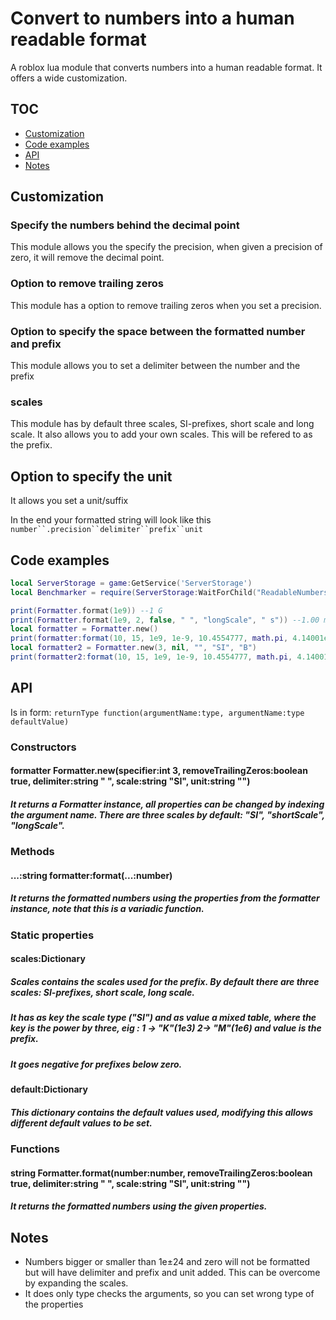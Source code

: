 # Convert to numbers into a human readable format
A roblox lua module that converts numbers into a human readable format. It offers a wide customization.

## TOC
- [Customization](#Customization)
- [Code examples](#Code-examples)
- [API](#API)
- [Notes](#Notes)

## Customization
### Specify the numbers behind the decimal point
This module allows you the specify the precision, when given a precision of zero, it will remove the decimal point.

### Option to remove trailing zeros
This module has a option to remove trailing zeros when you set a precision.

### Option to specify the space between the formatted number and prefix
This module allows you to set a delimiter between the number and the prefix

### scales
This module has by default three scales, SI-prefixes, short scale and long scale. It also allows you to add your own scales. This will be refered to as the prefix.

## Option to specify the unit
It allows you set a unit/suffix

In the end your formatted string will look like this
`number``.precision``delimiter``prefix``unit`


## Code examples

```lua
local ServerStorage = game:GetService('ServerStorage')
local Benchmarker = require(ServerStorage:WaitForChild("ReadableNumbers"))

print(Formatter.format(1e9)) --1 G
print(Formatter.format(1e9, 2, false, " ", "longScale", " s")) --1.00 milliard s
local formatter = Formatter.new()
print(formatter:format(10, 15, 1e9, 1e-9, 10.4554777, math.pi, 4.14001e-08, 2.32821e+07, -10, -1e9 , -math.pi, 0, 10.12)) --10  15  1 G 1 n 10.455  3.142  41.4 n 23.282 M -10  -1 G -3.142  0  10.12 
local formatter2 = Formatter.new(3, nil, "", "SI", "B")
print(formatter2:format(10, 15, 1e9, 1e-9, 10.4554777, math.pi, 4.14001e-08, 2.32821e+07, -10, -1e9 , -math.pi, 0, 10.12)) --10B 15B 1GB 1nB 10.455B 3.142B 41.4nB 23.282MB -10B -1GB -3.142B 0B 10.12B
```


## API
Is in form: `returnType function(argumentName:type, argumentName:type defaultValue)`

### Constructors

#### formatter Formatter.new(specifier:int 3, removeTrailingZeros:boolean true, delimiter:string " ", scale:string "SI", unit:string "")
##### It returns a Formatter instance, all properties can be changed by indexing the argument name. There are three scales by default: "SI", "shortScale", "longScale".

### Methods
#### ...:string formatter:format(...:number)
##### It returns the formatted numbers using the properties from the formatter instance, note that this is a variadic function.

### Static properties

#### scales:Dictionary
##### Scales contains the scales used for the prefix. By default there are three scales: SI-prefixes, short scale, long scale.
##### It has as key the scale type ("SI") and as value a mixed table, where the key is the power by three, eig : 1 -> "K"(1e3) 2-> "M"(1e6) and value is the prefix. 
##### It goes negative for prefixes below zero.

#### default:Dictionary
##### This dictionary contains the default values used, modifying this allows different default values to be set.

### Functions

#### string Formatter.format(number:number, removeTrailingZeros:boolean true, delimiter:string " ", scale:string "SI", unit:string "")
##### It returns the formatted numbers using the given properties.

####
## Notes
- Numbers bigger or smaller than 1e±24 and zero will not be formatted but will have delimiter and prefix and unit added. This can be overcome by expanding the scales.
- It does only type checks the arguments, so you can set wrong type of the properties